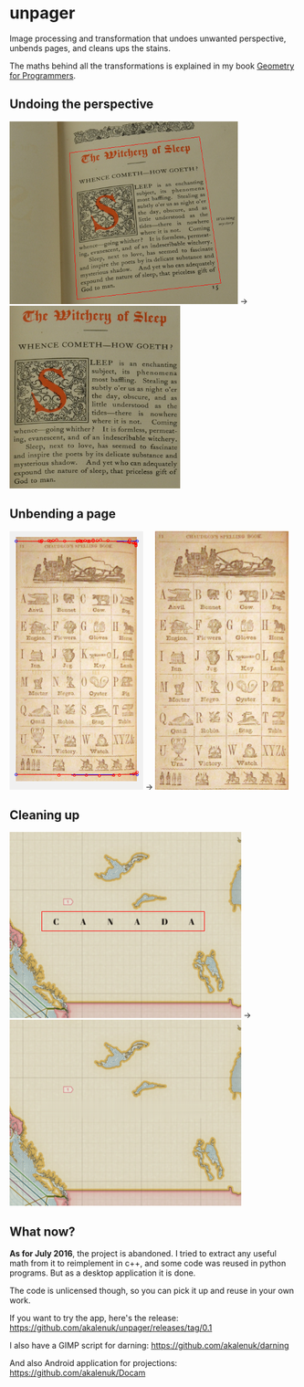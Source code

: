 unpager
=======

Image processing and transformation that undoes unwanted perspective, unbends pages, and cleans ups the stains.

The maths behind all the transformations is explained in my book [Geometry for Programmers](https://www.manning.com/books/geometry-for-programmers).

Undoing the perspective
-----------------------
![screenshot](/screenshots/before_proj.png "Before projection") → ![screenshot](/screenshots/after_proj.png "After projection")

Unbending a page
----------------
![screenshot](/screenshots/before_flat.png "Before unbending") → ![screenshot](/screenshots/after_flat.png "After flattening")

Cleaning up
-----------
![screenshot](/screenshots/before_darn.png "Before darning") → ![screenshot](/screenshots/after_darn.png "After darning")

What now?
---------
**As for July 2016**, the project is abandoned. I tried to extract any useful math from it to reimplement in c++, and some code was reused in python programs. But as a desktop application it is done. 

The code is unlicensed though, so you can pick it up and reuse in your own work.

If you want to try the app, here's the release: https://github.com/akalenuk/unpager/releases/tag/0.1

I also have a GIMP script for darning: https://github.com/akalenuk/darning

And also Android application for projections: https://github.com/akalenuk/Docam
